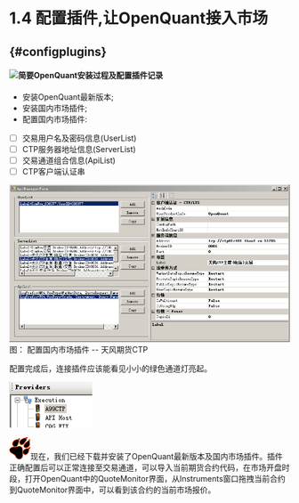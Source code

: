# 1.4 配置插件,让OpenQuant接入市场

##  {#configplugins}

#### ![](../.gitbook/assets/icon_labtubeblue.ico)**简要OpenQuant安装过程及配置插件记录**

* 安装OpenQuant最新版本;
* 安装国内市场插件;
* 配置国内市场插件:

* [ ] 交易用户名及密码信息\(UserList\)
* [ ] CTP服务器地址信息\(ServerList\)
* [ ] 交易通道组合信息\(ApiList\)
* [ ] CTP客户端认证串

![](../.gitbook/assets/apimanagerform.png) 图： 配置国内市场插件 -- 天风期货CTP

配置完成后，连接插件应该能看见小小的绿色通道灯亮起。

![](../.gitbook/assets/oqprovidersgreenlight.png)

![](../.gitbook/assets/icon_paw.png)现在，我们已经下载并安装了OpenQuant最新版本及国内市场插件。插件正确配置后可以正常连接至交易通道，可以导入当前期货合约代码，在市场开盘时段，打开OpenQuant中的QuoteMonitor界面，从Instruments窗口拖拽当前合约到QuoteMonitor界面中，可以看到该合约的当前市场报价。

